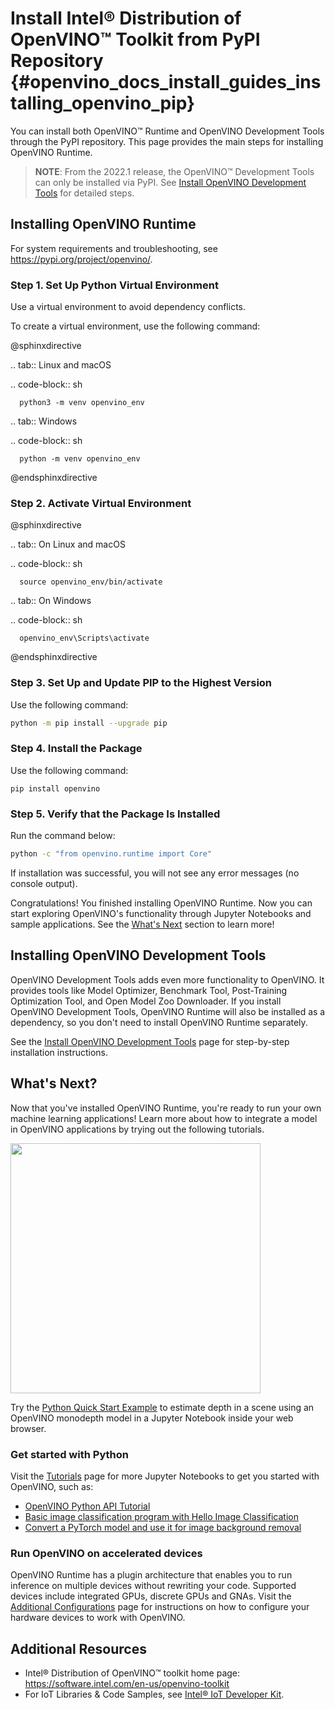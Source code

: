 # Install Intel® Distribution of OpenVINO™ Toolkit from PyPI Repository {#openvino_docs_install_guides_installing_openvino_pip}

You can install both OpenVINO™ Runtime and OpenVINO Development Tools through the PyPI repository. This page provides the main steps for installing OpenVINO Runtime.

> **NOTE**: From the 2022.1 release, the OpenVINO™ Development Tools can only be installed via PyPI. See [Install OpenVINO Development Tools](installing-model-dev-tools.md) for detailed steps.

## Installing OpenVINO Runtime

For system requirements and troubleshooting, see <https://pypi.org/project/openvino/>.

### Step 1. Set Up Python Virtual Environment

Use a virtual environment to avoid dependency conflicts. 

To create a virtual environment, use the following command:

@sphinxdirective

.. tab:: Linux and macOS

   .. code-block:: sh
   
      python3 -m venv openvino_env
   
.. tab:: Windows

   .. code-block:: sh
   
      python -m venv openvino_env
     
     
@endsphinxdirective

### Step 2. Activate Virtual Environment

@sphinxdirective

.. tab:: On Linux and macOS

   .. code-block:: sh
   
      source openvino_env/bin/activate
   
.. tab:: On Windows

   .. code-block:: sh
   
      openvino_env\Scripts\activate
     
     
@endsphinxdirective

### Step 3. Set Up and Update PIP to the Highest Version

Use the following command:
```sh
python -m pip install --upgrade pip
```

### Step 4. Install the Package

Use the following command:
```
pip install openvino
```

### Step 5. Verify that the Package Is Installed

Run the command below:
```sh
python -c "from openvino.runtime import Core"
```

If installation was successful, you will not see any error messages (no console output).

Congratulations! You finished installing OpenVINO Runtime. Now you can start exploring OpenVINO's functionality through Jupyter Notebooks and sample applications. See the <a href="#whats-next">What's Next</a> section to learn more!

## Installing OpenVINO Development Tools
OpenVINO Development Tools adds even more functionality to OpenVINO. It provides tools like Model Optimizer, Benchmark Tool, Post-Training Optimization Tool, and Open Model Zoo Downloader. If you install OpenVINO Development Tools, OpenVINO Runtime will also be installed as a dependency, so you don't need to install OpenVINO Runtime separately. 

See the [Install OpenVINO Development Tools](installing-model-dev-tools.md) page for step-by-step installation instructions.

<a name="whats-next"></a>
## What's Next?
Now that you've installed OpenVINO Runtime, you're ready to run your own machine learning applications! Learn more about how to integrate a model in OpenVINO applications by trying out the following tutorials.

<img src="https://user-images.githubusercontent.com/15709723/127752390-f6aa371f-31b5-4846-84b9-18dd4f662406.gif" width=400>

Try the [Python Quick Start Example](https://docs.openvino.ai/nightly/notebooks/201-vision-monodepth-with-output.html) to estimate depth in a scene using an OpenVINO monodepth model in a Jupyter Notebook inside your web browser.

### Get started with Python
Visit the [Tutorials](../tutorials.md) page for more Jupyter Notebooks to get you started with OpenVINO, such as:
* [OpenVINO Python API Tutorial](https://docs.openvino.ai/nightly/notebooks/002-openvino-api-with-output.html)
* [Basic image classification program with Hello Image Classification](https://docs.openvino.ai/nightly/notebooks/001-hello-world-with-output.html)
* [Convert a PyTorch model and use it for image background removal](https://docs.openvino.ai/nightly/notebooks/205-vision-background-removal-with-output.html)

### Run OpenVINO on accelerated devices
OpenVINO Runtime has a plugin architecture that enables you to run inference on multiple devices without rewriting your code. Supported devices include integrated GPUs, discrete GPUs and GNAs. Visit the [Additional Configurations](configurations-header.md) page for instructions on how to configure your hardware devices to work with OpenVINO.

## Additional Resources

- Intel® Distribution of OpenVINO™ toolkit home page: <https://software.intel.com/en-us/openvino-toolkit>
- For IoT Libraries & Code Samples, see [Intel® IoT Developer Kit](https://github.com/intel-iot-devkit).

